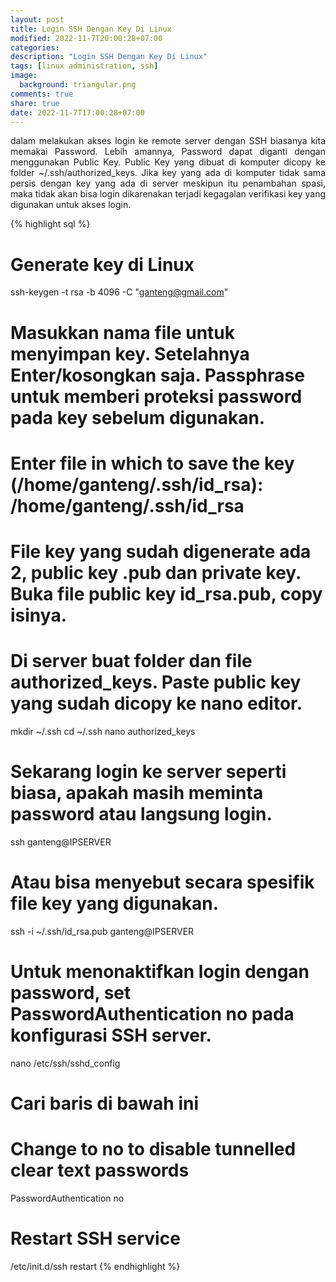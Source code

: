 ```yaml
---
layout: post
title: Login SSH Dengan Key Di Linux
modified: 2022-11-7T20:00:28+07:00
categories:
description: "Login SSH Dengan Key Di Linux"
tags: [linux administration, ssh]
image:
  background: triangular.png
comments: true
share: true
date: 2022-11-7T17:00:28+07:00
---
```


<div style="text-align: justify">
dalam melakukan akses login ke remote server dengan SSH biasanya kita memakai Password. Lebih amannya, Password dapat diganti dengan menggunakan Public Key. Public Key yang dibuat di komputer dicopy ke folder ~/.ssh/authorized_keys. Jika key yang ada di komputer tidak sama persis dengan key yang ada di server meskipun itu penambahan spasi, maka tidak akan bisa login dikarenakan terjadi kegagalan verifikasi key yang digunakan untuk akses login.
</div>

{% highlight sql %} 

# Generate key di Linux

ssh-keygen -t rsa -b 4096 -C "ganteng@gmail.com"

# Masukkan nama file untuk menyimpan key. Setelahnya Enter/kosongkan saja. Passphrase untuk memberi proteksi password pada key sebelum digunakan.

# Enter file in which to save the key (/home/ganteng/.ssh/id_rsa): /home/ganteng/.ssh/id_rsa

# File key yang sudah digenerate ada 2, public key .pub dan private key. Buka file public key id_rsa.pub, copy isinya.

# Di server buat folder dan file authorized_keys. Paste public key yang sudah dicopy ke nano editor.

mkdir ~/.ssh
cd ~/.ssh
nano authorized_keys

# Sekarang login ke server seperti biasa, apakah masih meminta password atau langsung login.

ssh ganteng@IPSERVER

# Atau bisa menyebut secara spesifik file key yang digunakan.

ssh -i ~/.ssh/id_rsa.pub ganteng@IPSERVER

# Untuk menonaktifkan login dengan password, set PasswordAuthentication no pada konfigurasi SSH server.

nano /etc/ssh/sshd_config

# Cari baris di bawah ini

# Change to no to disable tunnelled clear text passwords
PasswordAuthentication no

# Restart SSH service

/etc/init.d/ssh restart
{% endhighlight %}